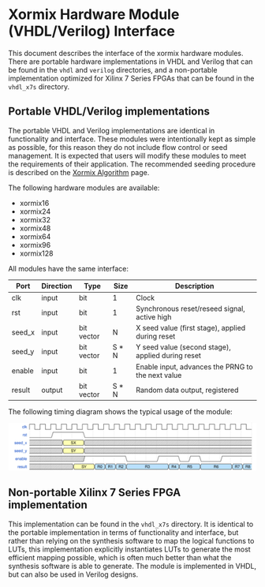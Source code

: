 Xormix Hardware Module (VHDL/Verilog) Interface
===============================================

This document describes the interface of the xormix hardware modules. There are portable hardware implementations in VHDL and Verilog that can be found in the `vhdl` and `verilog` directories, and a non-portable implementation optimized for Xilinx 7 Series FPGAs that can be found in the `vhdl_x7s` directory.

Portable VHDL/Verilog implementations
-------------------------------------

The portable VHDL and Verilog implementations are identical in functionality and interface. These modules were intentionally kept as simple as possible, for this reason they do not include flow control or seed management. It is expected that users will modify these modules to meet the requirements of their application. The recommended seeding procedure is described on the [Xormix Algorithm](doc/algorithm.md) page.

The following hardware modules are available:

- xormix16
- xormix24
- xormix32
- xormix48
- xormix64
- xormix96
- xormix128

All modules have the same interface:

| Port   | Direction | Type       | Size  | Description                                       |
| ------ | --------- | ---------- | ----- | ------------------------------------------------- |
| clk    | input     | bit        | 1     | Clock                                             |
| rst    | input     | bit        | 1     | Synchronous reset/reseed signal, active high      |
| seed_x | input     | bit vector | N     | X seed value (first stage), applied during reset  |
| seed_y | input     | bit vector | S * N | Y seed value (second stage), applied during reset |
| enable | input     | bit        | 1     | Enable input, advances the PRNG to the next value |
| result | output    | bit vector | S * N | Random data output, registered                    |

The following timing diagram shows the typical usage of the module:

![Block diagram](wavedrom/timing-diagram.svg)

Non-portable Xilinx 7 Series FPGA implementation
------------------------------------------------

This implementation can be found in the `vhdl_x7s` directory. It is identical to the portable implementation in terms of functionality and interface, but rather than relying on the synthesis software to map the logical functions to LUTs, this implementation explicitly instantiates LUTs to generate the most efficient mapping possible, which is often much better than what the synthesis software is able to generate. The module is implemented in VHDL, but can also be used in Verilog designs.
